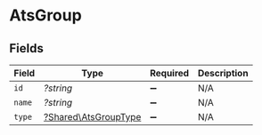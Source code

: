 # AtsGroup


## Fields

| Field                                                       | Type                                                        | Required                                                    | Description                                                 |
| ----------------------------------------------------------- | ----------------------------------------------------------- | ----------------------------------------------------------- | ----------------------------------------------------------- |
| `id`                                                        | *?string*                                                   | :heavy_minus_sign:                                          | N/A                                                         |
| `name`                                                      | *?string*                                                   | :heavy_minus_sign:                                          | N/A                                                         |
| `type`                                                      | [?Shared\AtsGroupType](../../Models/Shared/AtsGroupType.md) | :heavy_minus_sign:                                          | N/A                                                         |